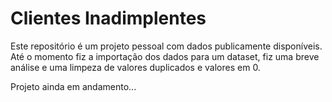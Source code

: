# Clientes Inadimplentes

Este repositório é um projeto pessoal com dados publicamente disponíveis. Até o momento fiz a importação dos dados para um dataset, fiz uma breve análise e uma limpeza de valores duplicados e valores em 0.

Projeto ainda em andamento...
